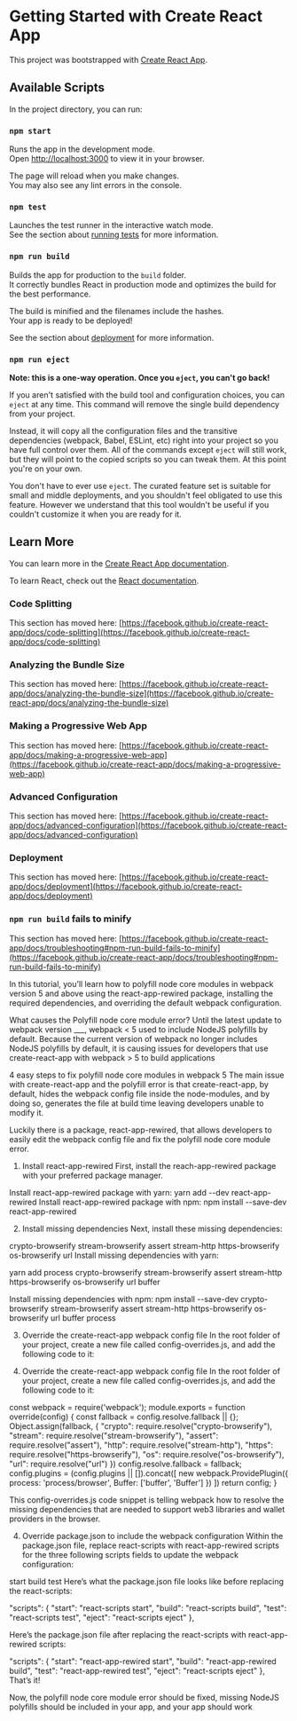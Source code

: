 # Getting Started with Create React App

This project was bootstrapped with [Create React App](https://github.com/facebook/create-react-app).

## Available Scripts

In the project directory, you can run:

### `npm start`

Runs the app in the development mode.\
Open [http://localhost:3000](http://localhost:3000) to view it in your browser.

The page will reload when you make changes.\
You may also see any lint errors in the console.

### `npm test`

Launches the test runner in the interactive watch mode.\
See the section about [running tests](https://facebook.github.io/create-react-app/docs/running-tests) for more information.

### `npm run build`

Builds the app for production to the `build` folder.\
It correctly bundles React in production mode and optimizes the build for the best performance.

The build is minified and the filenames include the hashes.\
Your app is ready to be deployed!

See the section about [deployment](https://facebook.github.io/create-react-app/docs/deployment) for more information.

### `npm run eject`

**Note: this is a one-way operation. Once you `eject`, you can't go back!**

If you aren't satisfied with the build tool and configuration choices, you can `eject` at any time. This command will remove the single build dependency from your project.

Instead, it will copy all the configuration files and the transitive dependencies (webpack, Babel, ESLint, etc) right into your project so you have full control over them. All of the commands except `eject` will still work, but they will point to the copied scripts so you can tweak them. At this point you're on your own.

You don't have to ever use `eject`. The curated feature set is suitable for small and middle deployments, and you shouldn't feel obligated to use this feature. However we understand that this tool wouldn't be useful if you couldn't customize it when you are ready for it.

## Learn More

You can learn more in the [Create React App documentation](https://facebook.github.io/create-react-app/docs/getting-started).

To learn React, check out the [React documentation](https://reactjs.org/).

### Code Splitting

This section has moved here: [https://facebook.github.io/create-react-app/docs/code-splitting](https://facebook.github.io/create-react-app/docs/code-splitting)

### Analyzing the Bundle Size

This section has moved here: [https://facebook.github.io/create-react-app/docs/analyzing-the-bundle-size](https://facebook.github.io/create-react-app/docs/analyzing-the-bundle-size)

### Making a Progressive Web App

This section has moved here: [https://facebook.github.io/create-react-app/docs/making-a-progressive-web-app](https://facebook.github.io/create-react-app/docs/making-a-progressive-web-app)

### Advanced Configuration

This section has moved here: [https://facebook.github.io/create-react-app/docs/advanced-configuration](https://facebook.github.io/create-react-app/docs/advanced-configuration)

### Deployment

This section has moved here: [https://facebook.github.io/create-react-app/docs/deployment](https://facebook.github.io/create-react-app/docs/deployment)

### `npm run build` fails to minify

This section has moved here: [https://facebook.github.io/create-react-app/docs/troubleshooting#npm-run-build-fails-to-minify](https://facebook.github.io/create-react-app/docs/troubleshooting#npm-run-build-fails-to-minify)


In this tutorial, you’ll learn how to polyfill node core modules in webpack version 5 and above using the react-app-rewired package, installing the required dependencies, and overriding the default webpack configuration.

What causes the Polyfill node core module error?
Until the latest update to webpack version ___, webpack < 5 used to include NodeJS polyfills by default. Because the current version of webpack no longer includes NodeJS polyfills by default, it is causing issues for developers that use create-react-app with webpack > 5 to build applications 

4 easy steps to fix polyfill node core modules in webpack 5
The main issue with create-react-app and the polyfill error is that create-react-app, by default, hides the webpack config file inside the node-modules, and by doing so, generates the file at build time leaving developers unable to modify it.

Luckily there is a package, react-app-rewired, that allows developers to easily edit the webpack config file and fix the polyfill node core module error.

1. Install react-app-rewired
First, install the reach-app-rewired package with your preferred package manager.

Install react-app-rewired package with yarn: yarn add --dev react-app-rewired
Install react-app-rewired package with npm: npm install --save-dev react-app-rewired

2. Install missing dependencies
Next, install these missing dependencies:

crypto-browserify
stream-browserify
assert
stream-http
https-browserify
os-browserify
url
Install missing dependencies with yarn:

yarn add process crypto-browserify stream-browserify assert stream-http https-browserify os-browserify url buffer

Install missing dependencies with npm:        npm install --save-dev crypto-browserify stream-browserify assert stream-http https-browserify os-browserify url buffer process

3. Override the create-react-app webpack config file
In the root folder of your project, create a new file called config-overrides.js, and add the following code to it:

3. Override the create-react-app webpack config file
In the root folder of your project, create a new file called config-overrides.js, and add the following code to it:


 
const webpack = require('webpack'); 
module.exports = function override(config) { 
		const fallback = config.resolve.fallback || {}; 
		Object.assign(fallback, { 
    	"crypto": require.resolve("crypto-browserify"), 
      "stream": require.resolve("stream-browserify"), 
      "assert": require.resolve("assert"), 
      "http": require.resolve("stream-http"), 
      "https": require.resolve("https-browserify"), 
      "os": require.resolve("os-browserify"), 
      "url": require.resolve("url") 
      }) 
   config.resolve.fallback = fallback; 
   config.plugins = (config.plugins || []).concat([ 
   	new webpack.ProvidePlugin({ 
    	process: 'process/browser', 
      Buffer: ['buffer', 'Buffer'] 
    }) 
   ]) 
   return config; }


This config-overrides.js code snippet is telling webpack how to resolve the missing dependencies that are needed to support web3 libraries and wallet providers in the browser.

4. Override package.json to include the webpack configuration
Within the package.json file, replace react-scripts with react-app-rewired scripts for the three following scripts fields to update the webpack configuration:

start
build
test
Here’s what the package.json file looks like before replacing the react-scripts:

 
"scripts": { 
	"start": "react-scripts start", 
  "build": "react-scripts build", 
  "test": "react-scripts test", 
  "eject": "react-scripts eject" 
 },

Here’s the package.json file after replacing the react-scripts with react-app-rewired scripts:


 
"scripts": { 
	"start": "react-app-rewired start", 
  "build": "react-app-rewired build", 
  "test": "react-app-rewired test", 
  "eject": "react-scripts eject" 
 },
That’s it!

Now, the polyfill node core module error should be fixed, missing NodeJS polyfills should be included in your app, and your app should work 
